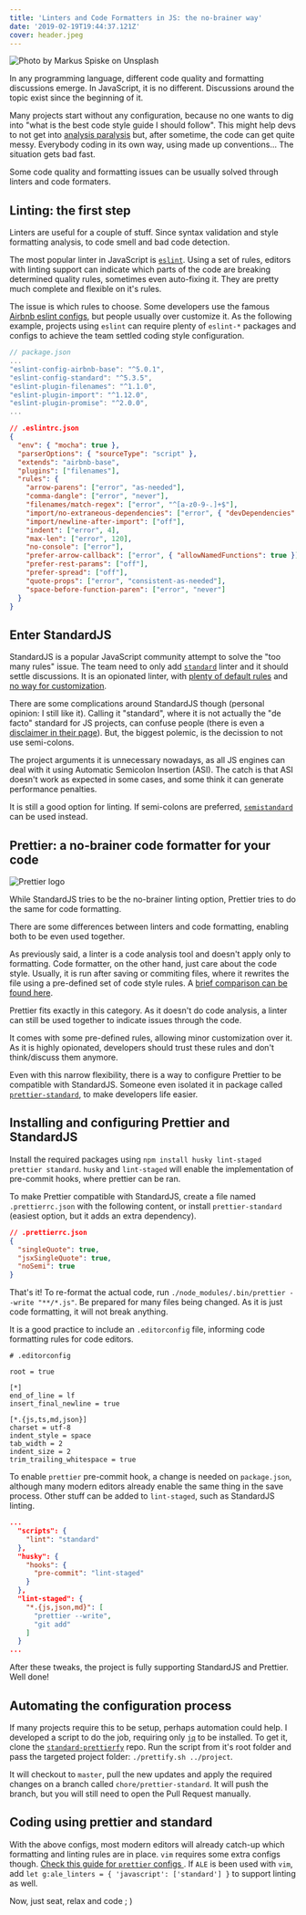 ```yaml
---
title: 'Linters and Code Formatters in JS: the no-brainer way'
date: '2019-02-19T19:44:37.121Z'
cover: header.jpeg
---
```


![Photo by Markus Spiske on Unsplash](header.jpeg)

In any programming language, different code quality and formatting discussions emerge. In JavaScript, it is no different. Discussions around the topic exist since the beginning of it.

Many projects start without any configuration, because no one wants to dig into "what is the best code style guide I should follow". This might help devs to not get into [analysis paralysis](https://en.wikipedia.org/wiki/Analysis_paralysis) but, after sometime, the code can get quite messy. Everybody coding in its own way, using made up conventions... The situation gets bad fast.

Some code quality and formatting issues can be usually solved through linters and code formaters.

## Linting: the first step

Linters are useful for a couple of stuff. Since syntax validation and style formatting analysis, to code smell and bad code detection.

The most popular linter in JavaScript is [`eslint`](https://eslint.org/). Using a set of rules, editors with linting support can indicate which parts of the code are breaking determined quality rules, sometimes even auto-fixing it. They are pretty much complete and flexible on it's rules.

The issue is which rules to choose. Some developers use the famous [ Airbnb eslint configs](https://www.npmjs.com/package/eslint-config-airbnb), but people usually over customize it. As the following example, projects using `eslint` can require plenty of `eslint-*` packages and configs to achieve the team settled coding style configuration.

```js
// package.json
...
"eslint-config-airbnb-base": "^5.0.1",
"eslint-config-standard": "^5.3.5",
"eslint-plugin-filenames": "^1.1.0",
"eslint-plugin-import": "^1.12.0",
"eslint-plugin-promise": "^2.0.0",
...
```

```json
// .eslintrc.json
{
  "env": { "mocha": true },
  "parserOptions": { "sourceType": "script" },
  "extends": "airbnb-base",
  "plugins": ["filenames"],
  "rules": {
    "arrow-parens": ["error", "as-needed"],
    "comma-dangle": ["error", "never"],
    "filenames/match-regex": ["error", "^[a-z0-9-.]+$"],
    "import/no-extraneous-dependencies": ["error", { "devDependencies": true }],
    "import/newline-after-import": ["off"],
    "indent": ["error", 4],
    "max-len": ["error", 120],
    "no-console": ["error"],
    "prefer-arrow-callback": ["error", { "allowNamedFunctions": true }],
    "prefer-rest-params": ["off"],
    "prefer-spread": ["off"],
    "quote-props": ["error", "consistent-as-needed"],
    "space-before-function-paren": ["error", "never"]
  }
}
```

## Enter StandardJS

StandardJS is a popular JavaScript community attempt to solve the "too many rules" issue. The team need to only add [`standard`](https://standardjs.com/) linter and it should settle discussions. It is an opionated linter, with [plenty of default rules](https://standardjs.com/#standardjs--the-rules) and [no way for customization](https://standardjs.com/#i-disagree-with-rule-x-can-you-change-it).

There are some complications around StandardJS though (personal opinion: I still like it). Calling it "standard", where it is not actually the "de facto" standard for JS projects, can confuse people (there is even a [disclaimer in their page](https://standardjs.com/#but-this-isnt-a-real-web-standard)). But, the biggest polemic, is the decission to not use semi-colons.

The project arguments it is unnecessary nowadays, as all JS engines can deal with it using Automatic Semicolon Insertion (ASI). The catch is that ASI doesn't work as expected in some cases, and some think it can generate performance penalties.

It is still a good option for linting. If semi-colons are preferred, [`semistandard`](https://github.com/Flet/semistandard) can be used instead.

## Prettier: a no-brainer code formatter for your code

![Prettier logo](prettier.png)

While StandardJS tries to be the no-brainer linting option, Prettier tries to do the same for code formatting.

There are some differences between linters and code formatting, enabling both to be even used together.

As previously said, a linter is a code analysis tool and doesn't apply only to formatting. Code formatter, on the other hand, just care about the code style. Usually, it is run after saving or commiting files, where it rewrites the file using a pre-defined set of code style rules. A [brief comparison can be found here](https://prettier.io/docs/en/comparison.html).

Prettier fits exactly in this category. As it doesn't do code analysis, a linter can still be used together to indicate issues through the code.

It comes with some pre-defined rules, allowing minor customization over it. As it is highly opionated, developers should trust these rules and don't think/discuss them anymore.

Even with this narrow flexibility, there is a way to configure Prettier to be compatible with StandardJS. Someone even isolated it in package called [`prettier-standard`](https://github.com/sheerun/prettier-standard), to make developers life easier.

## Installing and configuring Prettier and StandardJS

Install the required packages using `npm install husky lint-staged prettier standard`. `husky` and `lint-staged` will enable the implementation of pre-commit hooks, where prettier can be ran.

To make Prettier compatible with StandardJS, create a file named `.prettierrc.json` with the following content, or install `prettier-standard` (easiest option, but it adds an extra dependency).

```json
// .prettierrc.json
{
  "singleQuote": true,
  "jsxSingleQuote": true,
  "noSemi": true
}
```

That's it! To re-format the actual code, run `./node_modules/.bin/prettier --write "**/*.js"`. Be prepared for many files being changed. As it is just code formatting, it will not break anything.

It is a good practice to include an `.editorconfig` file, informing code formatting rules for code editors.

```
# .editorconfig

root = true

[*]
end_of_line = lf
insert_final_newline = true

[*.{js,ts,md,json}]
charset = utf-8
indent_style = space
tab_width = 2
indent_size = 2
trim_trailing_whitespace = true
```

To enable `prettier` pre-commit hook, a change is needed on `package.json`, although many modern editors already enable the same thing in the save process. Other stuff can be added to `lint-staged`, such as StandardJS linting.

```json
...
  "scripts": {
    "lint": "standard"
  },
  "husky": {
    "hooks": {
      "pre-commit": "lint-staged"
    }
  },
  "lint-staged": {
    "*.{js,json,md}": [
      "prettier --write",
      "git add"
    ]
  }
...
```

After these tweaks, the project is fully supporting StandardJS and Prettier. Well done!

## Automating the configuration process

If many projects require this to be setup, perhaps automation could help. I developed a script to do the job, requiring only [`jq`](https://stedolan.github.io/jq/) to be installed. To get it, clone the [`standard-prettierfy`](https://github.com/brunoluiz/standard-prettierfy) repo. Run the script from it's root folder and pass the targeted project folder: `./prettify.sh ../project`.

It will checkout to `master`, pull the new updates and apply the required changes on a branch called `chore/prettier-standard`. It will push the branch, but you will still need to open the Pull Request manually.

## Coding using prettier and standard

With the above configs, most modern editors will already catch-up which formatting and linting rules are in place. `vim` requires some extra configs though. [ Check this guide for `prettier` configs ](https://prettier.io/docs/en/vim.html). If `ALE` is been used with `vim`, add `let g:ale_linters = { 'javascript': ['standard'] }` to support linting as well.

Now, just seat, relax and code ; )
